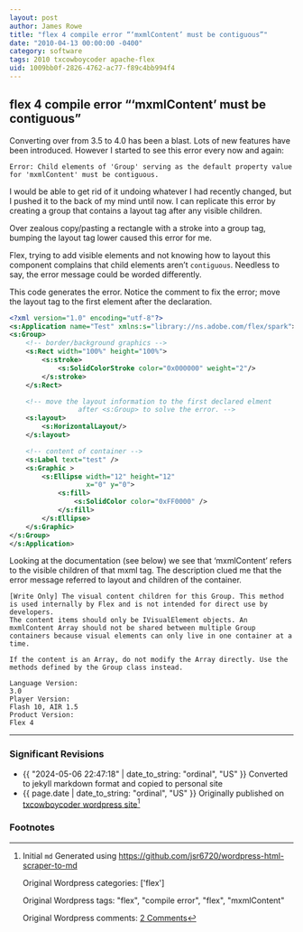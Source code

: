 ```yaml
---
layout: post
author: James Rowe
title: "flex 4 compile error “‘mxmlContent’ must be contiguous”"
date: "2010-04-13 00:00:00 -0400"
category: software
tags: 2010 txcowboycoder apache-flex
uid: 1009bb0f-2826-4762-ac77-f89c4bb994f4
---
```


## flex 4 compile error “‘mxmlContent’ must be contiguous”

Converting over from 3.5 to 4.0 has been a blast. Lots of new features have been introduced. However I started to see this error every now and again:

`Error: Child elements of 'Group' serving as the default property value for 'mxmlContent' must be contiguous.`

I would be able to get rid of it undoing whatever I had recently changed, but I pushed it to the back of my mind until now. I can replicate this error by creating a group that contains a layout tag after any visible children.

Over zealous copy/pasting a rectangle with a stroke into a group tag, bumping the layout tag lower caused this error for me. 

Flex, trying to add visible elements and not knowing how to layout this component complains that child elements aren’t `contiguous`. Needless to say, the error message could be worded differently.

This code generates the error. Notice the comment to fix the error; move the layout tag to the first element after the declaration.


```xml
<?xml version="1.0" encoding="utf-8"?>
<s:Application name="Test" xmlns:s="library://ns.adobe.com/flex/spark">
<s:Group>
	<!-- border/background graphics -->
	<s:Rect width="100%" height="100%">
		<s:stroke>
			<s:SolidColorStroke color="0x000000" weight="2"/>
		</s:stroke>
	</s:Rect>

	<!-- move the layout information to the first declared elment
                 after <s:Group> to solve the error. -->
	<s:layout>
		<s:HorizontalLayout/>
	</s:layout>

	<!-- content of container -->
	<s:Label text="test" />
	<s:Graphic >
		<s:Ellipse width="12" height="12"
				   x="0" y="0">
			<s:fill>
				<s:SolidColor color="0xFF0000" />
			</s:fill>
		</s:Ellipse>
	</s:Graphic>
</s:Group>
</s:Application>

```

Looking at the documentation (see below) we see that ‘mxmlContent’ refers to the visible children of that mxml tag. The description clued me that the error message referred to layout and children of the container.


```
[Write Only] The visual content children for this Group. This method is used internally by Flex and is not intended for direct use by developers.
The content items should only be IVisualElement objects. An mxmlContent Array should not be shared between multiple Group containers because visual elements can only live in one container at a time.

If the content is an Array, do not modify the Array directly. Use the methods defined by the Group class instead.

Language Version:
3.0
Player Version:
Flash 10, AIR 1.5
Product Version:
Flex 4

```

---

### Significant Revisions

- {{ "2024-05-06 22:47:18" | date_to_string: "ordinal", "US" }} Converted to jekyll markdown format and copied to personal site
- {{ page.date | date_to_string: "ordinal", "US" }} Originally published on [txcowboycoder wordpress site](https://txcowboycoder.wordpress.com/2010/04/13/mxmlcontent-must-be-contiguous/)[^draft]

### Footnotes

[^draft]: Initial `md` Generated using <https://github.com/jsr6720/wordpress-html-scraper-to-md>

	Original Wordpress categories: ['flex']

	Original Wordpress tags: "flex", "compile error", "flex", "mxmlContent"

	Original Wordpress comments: <a href="https://txcowboycoder.wordpress.com/2010/04/13/mxmlcontent-must-be-contiguous/#comments">2 Comments</a>